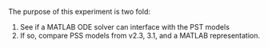 The purpose of this experiment is two fold:
1. See if a MATLAB ODE solver can interface with the PST models
2. If so, compare PSS models from v2.3, 3.1, and a MATLAB representation.